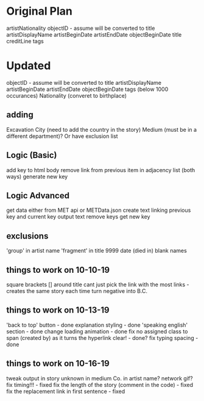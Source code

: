 # Original Plan

artistNationality
objectID - assume will be converted to title
artistDisplayName
artistBeginDate
artistEndDate
objectBeginDate
title
creditLine
tags

# Updated

objectID - assume will be converted to title
artistDisplayName
artistBeginDate
artistEndDate
objectBeginDate
tags (below 1000 occurances)
Nationality (converet to birthplace)
## adding
Excavation
City (need to add the country in the story)
Medium (must be in a different department)? Or have exclusion list 

## Logic (Basic)
add key to html body
remove link from previous item in adjacency list (both ways)
generate new key

## Logic Advanced
get data either from MET api or METData.json
create text linking previous key and current key
output text
remove keys
get new key 

## exclusions
'group' in artist name
'fragment' in title
9999 date (died in)
blank names

## things to work on 10-10-19
square brackets [] around title
cant just pick the link with the most links - creates the same story each time 
turn negative into B.C.


## things to work on 10-13-19
'back to top' button - done
explanation styling - done
'speaking english' section - done
change loading animation - done
fix no assigned class to span (created by) as it turns the hyperlink clear! - done?
fix typing spacing - done

## things to work on 10-16-19
tweak output in story
unknown in medium
Co. in artist name?
network gif?
fix timing!!! - fixed
fix the length of the story (comment in the code) - fixed
fix the replacement link in first sentence - fixed

